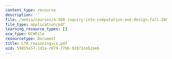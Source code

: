 ```yaml
---
content_type: resource
description: ''
file: /media/courses/4-580-inquiry-into-computation-and-design-fall-2006/59855e571d1ac67977bb92873ce62eeb_L7B_reasoningvis.pdf
file_type: application/pdf
learning_resource_types: []
ocw_type: OCWFile
resourcetype: Document
title: L7B_reasoningvis.pdf
uid: 59855e57-1d1a-c679-77bb-92873ce62eeb
---
```

